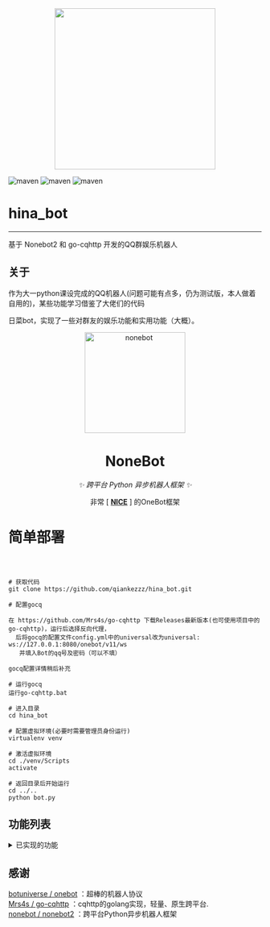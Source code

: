 <div align=center><img width="320" height="320" src="https://raw.githubusercontent.com/qiankezzz/hina_bot/main/logo.jpg"/></div>

![maven](https://img.shields.io/badge/python-3.8%2B-blue)
![maven](https://img.shields.io/badge/nonebot-2.0.0-yellow)
![maven](https://img.shields.io/badge/go--cqhttp-1.0.0-red)

# hina_bot
****
基于 Nonebot2 和 go-cqhttp 开发的QQ群娱乐机器人

  
## 关于

作为大一python课设完成的QQ机器人(问题可能有点多，仍为测试版，本人做着自用的)，某些功能学习借鉴了大佬们的代码

日菜bot，实现了一些对群友的娱乐功能和实用功能（大概）。

<!-- markdownlint-disable MD033 MD041 -->
<p align="center">
  <a href="https://v2.nonebot.dev/"><img src="https://v2.nonebot.dev/logo.jpg" width="200" height="200" alt="nonebot"></a>
</p>

<div align="center">


  
# NoneBot

<!-- prettier-ignore-start -->
<!-- markdownlint-disable-next-line MD036 -->
_✨ 跨平台 Python 异步机器人框架 ✨_
<!-- prettier-ignore-end -->
  
非常 [ **[NICE](https://github.com/nonebot/nonebot2)** ] 的OneBot框架
  
</div>

# 简单部署

```



# 获取代码
git clone https://github.com/qiankezzz/hina_bot.git

# 配置gocq

在 https://github.com/Mrs4s/go-cqhttp 下载Releases最新版本(也可使用项目中的go-cqhttp)，运行后选择反向代理，
  后将gocq的配置文件config.yml中的universal改为universal: ws://127.0.0.1:8080/onebot/v11/ws
   并填入Bot的qq号及密码（可以不填）

gocq配置详情稍后补充

# 运行gocq
运行go-cqhttp.bat

# 进入目录
cd hina_bot

# 配置虚拟环境(必要时需要管理员身份运行)
virtualenv venv

# 激活虚拟环境
cd ./venv/Scripts
activate

# 返回目录后开始运行
cd ../..
python bot.py
```

## 功能列表

<details>
<summary>已实现的功能</summary>

### 可以使用群聊命令/私聊命令获取指令~

### 已实现的常用功能

* [x] 昵称系统（群与群与私聊分开.）
* [x] 货币系统  (群与群之前不通用哦~)
* [x] [让Bot学习群友说话和发表情包！](https://github.com/CMHopeSunshine/nonebot-plugin-learning-chat)
* [x] 让Bot发送一定数量图片~(存在CD)
* [x] [在群内监控播报群友的Steam游戏状态](https://github.com/nek0us/nonebot_plugin_steam_game_status)
* [x] 获取武宗祥老师的考研数学每日一练~ 
* [x] [使用新版必应的聊天功能](https://github.com/Harry-Jing/nonebot-plugin-bing-chat)
* [x] 主动撤回Bot的不当话语~
* [x] [抽签！抽取你的今日运势🙏](https://github.com/MinatoAquaCrews/nonebot_plugin_fortune)
* [x] 获取米游社原神cos图片~
* [x] [早晚安记录作息，培养优质睡眠😴](https://github.com/MinatoAquaCrews/nonebot_plugin_morning) 
* [x] 定时提醒群友学习，根据学习状态发送特定内容~
* [x] [模拟csgo开箱](https://github.com/roiiiu/nonebot-plugin-csgo-case-simulator)
* [x] [群友Steam状态提醒!](https://github.com/nek0us/nonebot_plugin_steam_game_status)

</details>



## 感谢

[botuniverse / onebot](https://github.com/botuniverse/onebot) ：超棒的机器人协议  
[Mrs4s / go-cqhttp](https://github.com/Mrs4s/go-cqhttp) ：cqhttp的golang实现，轻量、原生跨平台.  
[nonebot / nonebot2](https://github.com/nonebot/nonebot2) ：跨平台Python异步机器人框架  
